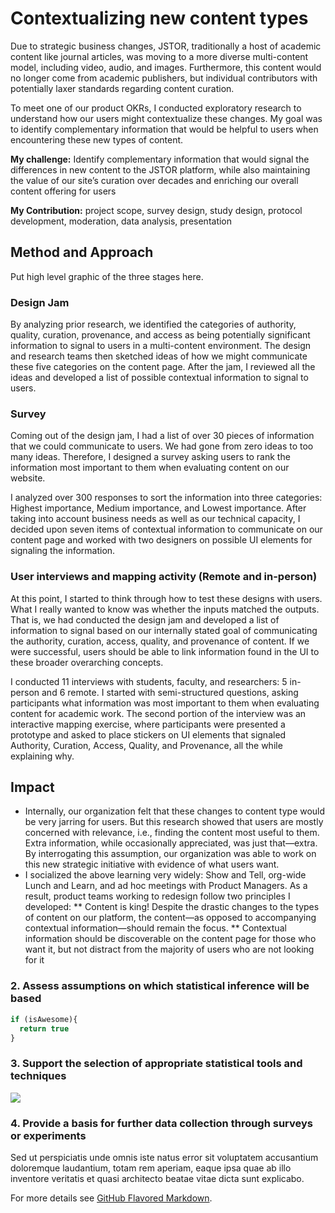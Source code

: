 # Contextualizing new content types

Due to strategic business changes, JSTOR, traditionally a host of academic content like journal articles, was moving to a more diverse multi-content model, including video, audio, and images. Furthermore, this content would no longer come from academic publishers, but individual contributors with potentially laxer standards regarding content curation. 

To meet one of our product OKRs, I conducted exploratory research to understand how our users might contextualize these changes. My goal was to identify complementary information that would be helpful to users when encountering these new types of content. 

**My challenge:** Identify complementary information that would signal the differences in new content to the JSTOR platform, while also maintaining the value of our site’s curation over decades and enriching our overall content offering for users

**My Contribution:** project scope, survey design, study design, protocol development, moderation, data analysis, presentation


## Method and Approach

Put high level graphic of the three stages here. 

### Design Jam

By analyzing prior research, we identified the categories of authority, quality, curation, provenance, and access as being potentially significant information to signal to users in a multi-content environment. The design and research teams then sketched ideas of how we might communicate these five categories on the content page. After the jam, I reviewed all the ideas and developed a list of possible contextual information to signal to users. 

### Survey

Coming out of the design jam, I had a list of over 30 pieces of information that we could communicate to users. We had gone from zero ideas to too many ideas. Therefore, I designed a survey asking users to rank the information most important to them when evaluating content on our website. 

I analyzed over 300 responses to sort the information into three categories: Highest importance, Medium importance, and Lowest importance. After taking into account business needs as well as our technical capacity, I decided upon seven items of contextual information to communicate on our content page and worked with two designers on possible UI elements for signaling the information.

### User interviews and mapping activity (Remote and in-person)

At this point, I started to think through how to test these designs with users. What I really wanted to know was whether the inputs matched the outputs. That is, we had conducted the design jam and developed a list of information to signal based on our internally stated goal of communicating the authority, curation, access, quality, and provenance of content. If we were successful, users should be able to link information found in the UI to these broader overarching concepts. 

I conducted 11 interviews with students, faculty, and researchers: 5 in-person and 6 remote. I started with semi-structured questions, asking participants what information was most important to them when evaluating content for academic work. The second portion of the interview was an interactive mapping exercise, where participants were presented a prototype and asked to place stickers on UI elements that signaled Authority, Curation, Access, Quality, and Provenance, all the while explaining why. 

## Impact

* Internally, our organization felt that these changes to content type would be very jarring for users. But this research showed that users are mostly concerned with relevance, i.e., finding the content most useful to them. Extra information, while occasionally appreciated, was just that—extra. By interrogating this assumption, our organization was able to work on this new strategic initiative with evidence of what users want. 
* I socialized the above learning very widely: Show and Tell, org-wide Lunch and Learn, and ad hoc meetings with Product Managers. As a result, product teams working to redesign follow two principles I developed: 
  ** Content is king! Despite the drastic changes to the types of content on our platform, the content—as opposed to accompanying contextual information—should remain the focus. 
  ** Contextual information should be discoverable on the content page for those who want it, but not distract from the majority of users who are not looking for it



### 2. Assess assumptions on which statistical inference will be based

```javascript
if (isAwesome){
  return true
}
```

### 3. Support the selection of appropriate statistical tools and techniques

<img src="images/dummy_thumbnail.jpg?raw=true"/>

### 4. Provide a basis for further data collection through surveys or experiments

Sed ut perspiciatis unde omnis iste natus error sit voluptatem accusantium doloremque laudantium, totam rem aperiam, eaque ipsa quae ab illo inventore veritatis et quasi architecto beatae vitae dicta sunt explicabo. 

For more details see [GitHub Flavored Markdown](https://guides.github.com/features/mastering-markdown/).
